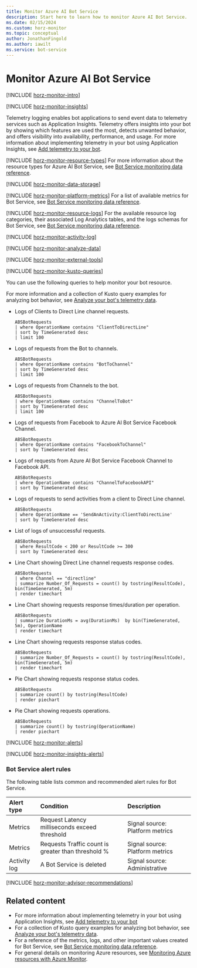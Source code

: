 ```yaml
---
title: Monitor Azure AI Bot Service
description: Start here to learn how to monitor Azure AI Bot Service.
ms.date: 02/15/2024
ms.custom: horz-monitor
ms.topic: conceptual
author: JonathanFingold
ms.author: iawilt
ms.service: bot-service
---
```


<!-- 
IMPORTANT 
To make this template easier to use, first:
1. Search and replace Bot Service with the official name of your service.
2. Search and replace bot-service with the service name to use in GitHub filenames.-->

<!-- VERSION 3.0 2024_01_07
For background about this template, see https://review.learn.microsoft.com/en-us/help/contribute/contribute-monitoring?branch=main -->

<!-- Most services can use the following sections unchanged. The sections use #included text you don't have to maintain, which changes when Azure Monitor functionality changes. Add info into the designated service-specific places if necessary. Remove #includes or template content that aren't relevant to your service.

At a minimum your service should have the following two articles:

1. The primary monitoring article (based on this template)
   - Title: "Monitor Bot Service"
   - TOC title: "Monitor"
   - Filename: "monitor-bot-service.md"

2. A reference article that lists all the metrics and logs for your service (based on the template data-reference-template.md).
   - Title: "Bot Service monitoring data reference"
   - TOC title: "Monitoring data reference"
   - Filename: "monitor-bot-service-reference.md".
-->

# Monitor Azure AI Bot Service

<!-- Intro. Required. -->
[!INCLUDE [horz-monitor-intro](~/../articles/reusable-content/ce-skilling/azure/includes/azure-monitor/horizontals/horz-monitor-intro.md)]

<!-- ## Insights. Optional section. If your service has insights, add the following include and information. -->
[!INCLUDE [horz-monitor-insights](~/../articles/reusable-content/ce-skilling/azure/includes/azure-monitor/horizontals/horz-monitor-insights.md)]
<!-- Insights service-specific information. Add brief information about what your Azure Monitor insights provide here. You can refer to another article that gives details or add a screenshot. -->
Telemetry logging enables bot applications to send event data to telemetry services such as Application Insights. Telemetry offers insights into your bot by showing which features are used the most, detects unwanted behavior, and offers visibility into availability, performance, and usage. For more information about implementing telemetry in your bot using Application Insights, see [Add telemetry to your bot](v4sdk/bot-builder-telemetry.md).

<!-- ## Resource types. Required section. -->
[!INCLUDE [horz-monitor-resource-types](~/../articles/reusable-content/ce-skilling/azure/includes/azure-monitor/horizontals/horz-monitor-resource-types.md)]
For more information about the resource types for Azure AI Bot Service, see [Bot Service monitoring data reference](monitor-bot-service-reference.md).

<!-- ## Data storage. Required section. Optionally, add service-specific information about storing your monitoring data after the include. -->
[!INCLUDE [horz-monitor-data-storage](~/../articles/reusable-content/ce-skilling/azure/includes/azure-monitor/horizontals/horz-monitor-data-storage.md)]
<!-- Add service-specific information about storing monitoring data here, if applicable. For example, SQL Server stores other monitoring data in its own databases. -->

<!-- METRICS SECTION START ------------------------------------->

<!-- ## Platform metrics. Required section.
  - If your service doesn't collect platform metrics, use the following include: [!INCLUDE [horz-monitor-no-platform-metrics](~/../articles/reusable-content/ce-skilling/azure/includes/azure-monitor/horizontals/horz-monitor-no-platform-metrics.md)]
  - If your service collects platform metrics, add the following include, statement, and service-specific information as appropriate. -->
[!INCLUDE [horz-monitor-platform-metrics](~/../articles/reusable-content/ce-skilling/azure/includes/azure-monitor/horizontals/horz-monitor-platform-metrics.md)]
For a list of available metrics for Bot Service, see [Bot Service monitoring data reference](monitor-bot-service-reference.md#metrics).
<!-- Platform metrics service-specific information. Add service-specific information about your platform metrics here.-->

<!-- ## Prometheus/container metrics. Optional. If your service uses containers/Prometheus metrics, add the following include and information. 
[!INCLUDE [horz-monitor-container-metrics](~/../articles/reusable-content/ce-skilling/azure/includes/azure-monitor/horizontals/horz-monitor-container-metrics.md)]
<!-- Add service-specific information about your container/Prometheus metrics here.-->

<!-- ## System metrics. Optional. If your service uses system-imported metrics, add the following include and information. 
[!INCLUDE [horz-monitor-system-metrics](~/../articles/reusable-content/ce-skilling/azure/includes/azure-monitor/horizontals/horz-monitor-system-metrics.md)]
<!-- Add service-specific information about your system-imported metrics here.-->

<!-- ## Custom metrics. Optional. If your service uses custom imported metrics, add the following include and information. 
[!INCLUDE [horz-monitor-custom-metrics](~/../articles/reusable-content/ce-skilling/azure/includes/azure-monitor/horizontals/horz-monitor-custom-metrics.md)]
<!-- Custom imported service-specific information. Add service-specific information about your custom imported metrics here.-->

<!-- ## Non-Azure Monitor metrics. Optional. If your service uses any non-Azure Monitor based metrics, add the following include and information. 
[!INCLUDE [horz-monitor-custom-metrics](~/../articles/reusable-content/ce-skilling/azure/includes/azure-monitor/horizontals/horz-monitor-non-monitor-metrics.md)]
<!-- Non-Monitor metrics service-specific information. Add service-specific information about your non-Azure Monitor metrics here.-->

<!-- METRICS SECTION END ------------------------------------->

<!-- LOGS SECTION START -------------------------------------->

<!-- ## Resource logs. Required section.
  - If your service doesn't collect resource logs, use the following include [!INCLUDE [horz-monitor-no-resource-logs](~/../articles/reusable-content/ce-skilling/azure/includes/azure-monitor/horizontals/horz-monitor-no-resource-logs.md)]
  - If your service collects resource logs, add the following include, statement, and service-specific information as appropriate. -->
[!INCLUDE [horz-monitor-resource-logs](~/../articles/reusable-content/ce-skilling/azure/includes/azure-monitor/horizontals/horz-monitor-resource-logs.md)]
For the available resource log categories, their associated Log Analytics tables, and the logs schemas for Bot Service, see [Bot Service monitoring data reference](monitor-bot-service-reference.md#resource-logs).
<!-- Resource logs service-specific information. Add service-specific information about your resource logs here.
NOTE: Azure Monitor already has general information on how to configure and route resource logs. See https://learn.microsoft.com/azure/azure-monitor/platform/diagnostic-settings. Ideally, don't repeat that information here. You can provide a single screenshot of the diagnostic settings portal experience if you want. -->

<!-- ## Activity log. Required section. Optionally, add service-specific information about your activity log after the include. -->
[!INCLUDE [horz-monitor-activity-log](~/../articles/reusable-content/ce-skilling/azure/includes/azure-monitor/horizontals/horz-monitor-activity-log.md)]
<!-- Activity log service-specific information. Add service-specific information about your activity log here. -->

<!-- ## Imported logs. Optional section. If your service uses imported logs, add the following include and information. 
[!INCLUDE [horz-monitor-imported-logs](~/../articles/reusable-content/ce-skilling/azure/includes/azure-monitor/horizontals/horz-monitor-imported-logs.md)]
<!-- Add service-specific information about your imported logs here. -->

<!-- ## Other logs. Optional section.
If your service has other logs that aren't resource logs or in the activity log, add information that states what they are and what they cover here. You can describe how to route them in a later section. -->

<!-- LOGS SECTION END ------------------------------------->

<!-- ANALYSIS SECTION START -------------------------------------->

<!-- ## Analyze data. Required section. -->
[!INCLUDE [horz-monitor-analyze-data](~/../articles/reusable-content/ce-skilling/azure/includes/azure-monitor/horizontals/horz-monitor-analyze-data.md)]

<!-- ### External tools. Required section. -->
[!INCLUDE [horz-monitor-external-tools](~/../articles/reusable-content/ce-skilling/azure/includes/azure-monitor/horizontals/horz-monitor-external-tools.md)]

<!-- ### Sample Kusto queries. Required section. If you have sample Kusto queries for your service, add them after the include. -->
[!INCLUDE [horz-monitor-kusto-queries](~/../articles/reusable-content/ce-skilling/azure/includes/azure-monitor/horizontals/horz-monitor-kusto-queries.md)]
<!-- Add sample Kusto queries for your service here. -->
You can use the following queries to help monitor your bot resource.

For more information and a collection of Kusto query examples for analyzing bot behavior, see [Analyze your bot's telemetry data](v4sdk/bot-builder-telemetry-analytics-queries.md).

- Logs of Clients to Direct Line channel requests.

  ```kusto
  ABSBotRequests
  | where OperationName contains "ClientToDirectLine"
  | sort by TimeGenerated desc
  | limit 100
  ```

- Logs of requests from the Bot to channels.

  ```kusto
  ABSBotRequests
  | where OperationName contains "BotToChannel"
  | sort by TimeGenerated desc
  | limit 100
  ```

- Logs of requests from Channels to the bot.

  ```kusto
  ABSBotRequests
  | where OperationName contains "ChannelToBot"
  | sort by TimeGenerated desc
  | limit 100
  ```

- Logs of requests from Facebook to Azure AI Bot Service Facebook Channel.

  ```kusto
  ABSBotRequests
  | where OperationName contains "FacebookToChannel"
  | sort by TimeGenerated desc
  ```

- Logs of requests from Azure AI Bot Service Facebook Channel to Facebook API.

  ```kusto
  ABSBotRequests
  | where OperationName contains "ChannelToFacebookAPI"
  | sort by TimeGenerated desc
  ```

- Logs of requests to send activities from a client to Direct Line channel.

  ```kusto
  ABSBotRequests
  | where OperationName == 'SendAnActivity:ClientToDirectLine'
  | sort by TimeGenerated desc
  ```

- List of logs of unsuccessful requests.

  ```kusto
  ABSBotRequests
  | where ResultCode < 200 or ResultCode >= 300
  | sort by TimeGenerated desc
  ```

- Line Chart showing Direct Line channel requests response codes.

  ```kusto
  ABSBotRequests
  | where Channel == "directline"
  | summarize Number_Of_Requests = count() by tostring(ResultCode), bin(TimeGenerated, 5m)
  | render timechart
  ```

- Line Chart showing requests response times/duration per operation.

  ```kusto
  ABSBotRequests
  | summarize DurationMs = avg(DurationMs)  by bin(TimeGenerated, 5m), OperationName
  | render timechart
  ```

- Line Chart showing requests response status codes.

  ```kusto
  ABSBotRequests
  | summarize Number_Of_Requests = count() by tostring(ResultCode), bin(TimeGenerated, 5m)
  | render timechart
  ```

- Pie Chart showing requests response status codes.

  ```kusto
  ABSBotRequests
  | summarize count() by tostring(ResultCode)
  | render piechart
  ```

- Pie Chart showing requests operations.

  ```kusto
  ABSBotRequests
  | summarize count() by tostring(OperationName)
  | render piechart
  ```

<!-- ### Bot Service service-specific analytics. Optional section.
Add short information or links to specific articles that outline how to analyze data for your service. -->

<!-- ANALYSIS SECTION END ------------------------------------->

<!-- ALERTS SECTION START -------------------------------------->

<!-- ## Alerts. Required section. -->
[!INCLUDE [horz-monitor-alerts](~/../articles/reusable-content/ce-skilling/azure/includes/azure-monitor/horizontals/horz-monitor-alerts.md)]

<!-- ONLY if applications run on your service that work with Application Insights, add the following include. -->
[!INCLUDE [horz-monitor-insights-alerts](~/../articles/reusable-content/ce-skilling/azure/includes/azure-monitor/horizontals/horz-monitor-insights-alerts.md)]

<!-- ### Bot Service alert rules. Required section.
**MUST HAVE** service-specific alert rules. Include useful alerts on metrics, logs, log conditions, or activity log.
Fill in the following table with metric and log alerts that would be valuable for your service. Change the format as necessary for readability. You can instead link to an article that discusses your common alerts in detail.
Ask your PMs if you don't know. This information is the BIGGEST request we get in Azure Monitor, so don't avoid it long term. People don't know what to monitor for best results. Be prescriptive. -->

### Bot Service alert rules
The following table lists common and recommended alert rules for Bot Service.

| Alert type | Condition | Description  |
|:---|:---|:---|
| Metrics | Request Latency milliseconds exceed threshold | Signal source: Platform metrics |
| Metrics | Requests Traffic count is greater than threshold % | Signal source: Platform metrics |
| Activity log | A Bot Service is deleted | Signal source: Administrative |

<!-- ### Advisor recommendations. Required section. -->
[!INCLUDE [horz-monitor-advisor-recommendations](~/../articles/reusable-content/ce-skilling/azure/includes/azure-monitor/horizontals/horz-monitor-advisor-recommendations.md)]
<!-- Add any service-specific advisor recommendations or screenshots here. -->

<!-- ALERTS SECTION END -------------------------------------->

## Related content
<!-- You can change the wording and add more links if useful. -->

- For more information about implementing telemetry in your bot using Application Insights, see [Add telemetry to your bot](v4sdk/bot-builder-telemetry.md)
- For a collection of Kusto query examples for analyzing bot behavior, see [Analyze your bot's telemetry data](v4sdk/bot-builder-telemetry-analytics-queries.md).
- For a reference of the metrics, logs, and other important values created for Bot Service, see [Bot Service monitoring data reference](monitor-bot-service-reference.md).
- For general details on monitoring Azure resources, see [Monitoring Azure resources with Azure Monitor](/azure/azure-monitor/essentials/monitor-azure-resource).
